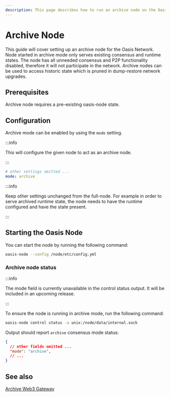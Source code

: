 ```yaml
---
description: This page describes how to run an archive node on the Oasis Network.
---
```


# Archive Node

This guide will cover setting up an archive node for the Oasis Network. Node
started in archive mode only serves existing consensus and runtime states.
The node has all unneeded consensus and P2P functionality disabled, therefore
it will not participate in the network. Archive nodes can be used to access
historic state which is pruned in dump-restore network upgrades.

## Prerequisites

Archive node requires a pre-existing oasis-node state.

## Configuration

Archive mode can be enabled by using the `mode` setting.

:::info

This will configure the given node to act as an archive node.

:::

```yaml
# other settings omitted ...
mode: archive
```

:::info

Keep other settings unchanged from the full-node. For example in order to
serve archived runtime state, the node needs to have the runtime configured
and have the state present.

:::

## Starting the Oasis Node

You can start the node by running the following command:

```bash
oasis-node --config /node/etc/config.yml
```

### Archive node status

:::info

The mode field is currently unavailable in the control status output. It will
be included in an upcoming release.

:::

To ensure the node is running in archive mode, run the following command:

```bash
oasis-node control status -a unix:/node/data/internal.sock
```

Output should report `archive` consensus mode status:

```json
{
  // other fields omitted ...
  "mode": "archive",
  // ...
}
```

## See also

[Archive Web3 Gateway](../web3.md#archive-web3-gateway)
